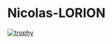 # Nicolas-LORION

[![trophy](https://github-profile-trophy.vercel.app/?username=ryo-ma)](https://github.com/ryo-ma/github-profile-trophy)
